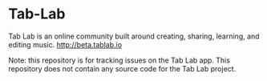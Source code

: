 # Tab-Lab
Tab Lab is an online community built around creating, sharing, learning, and editing music. http://beta.tablab.io

Note: this repository is for tracking issues on the Tab Lab app. This repository does not contain any source code for the Tab Lab project.
